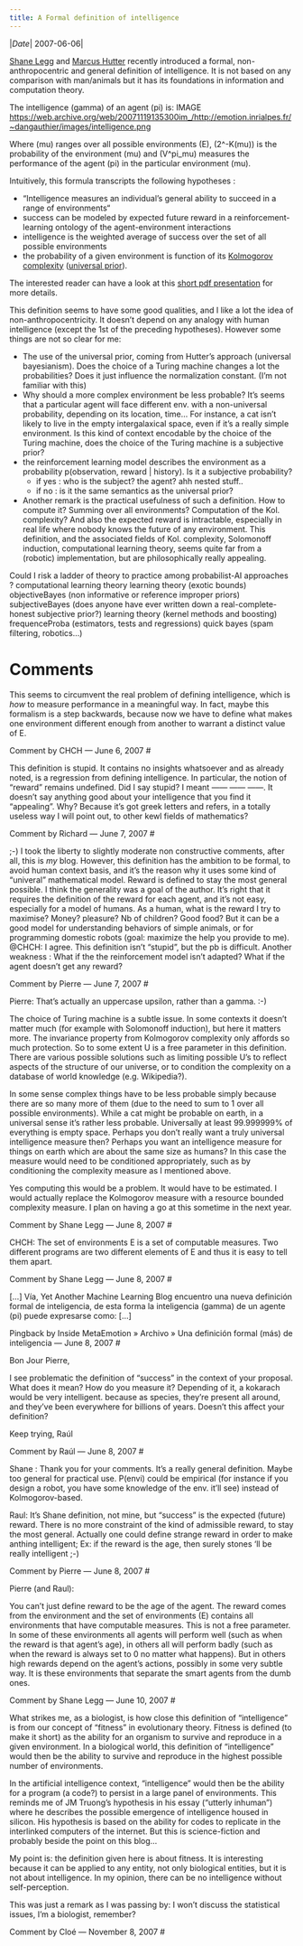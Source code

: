 ```yaml
---
title: A Formal definition of intelligence
---
```

|*Date*| 2007-06-06|

[Shane Legg](https://web.archive.org/web/20071119135300/http://www.idsia.ch/~shane/) and [Marcus Hutter](https://web.archive.org/web/20071119135300/http://www.hutter1.net/) recently introduced a formal, non-anthropocentric and general definition of intelligence. It is not based on any comparison with man/animals but it has its foundations in information and computation theory.

The intelligence (gamma) of an agent (pi) is:
IMAGE
https://web.archive.org/web/20071119135300im_/http://emotion.inrialpes.fr/~dangauthier/images/intelligence.png

Where (mu) ranges over all possible environments (E), (2^-K(mu)) is the probability of the environment (mu) and (V^pi_mu) measures the performance of the agent (pi) in the particular environment (mu).

Intuitively, this formula transcripts the following hypotheses :

- “Intelligence measures an individual’s general ability to succeed in a range of environments“
- success can be modeled by expected future reward in a reinforcement-learning ontology of the agent-environment interactions
- intelligence is the weighted average of success over the set of all possible environments
- the probability of a given environment is function of its [Kolmogorov complexity](https://web.archive.org/web/20071119135300/http://en.wikipedia.org/wiki/Kolmogorov_complexity) ([universal prior](https://web.archive.org/web/20071119135300/http://arxiv.org/PS_cache/cs/pdf/0605/0605009v1.pdf)).

The interested reader can have a look at this [short pdf presentation](https://web.archive.org/web/20071119135300/http://www.vetta.org/documents/Benelearn-UniversalIntelligence-Talk.pdf) for more details.

This definition seems to have some good qualities, and I like a lot the idea of non-anthropocentricity. It doesn’t depend on any analogy with human intelligence (except the 1st of the preceding hypotheses).
However some things are not so clear for me:

- The use of the universal prior, coming from Hutter’s approach (universal bayesianism). Does the choice of a Turing machine changes a lot the probabilities? Does it just influence the normalization constant. (I’m not familiar with this)
- Why should a more complex environment be less probable? It’s seems that a particular agent will face different env. with a non-universal probability, depending on its location, time… For instance, a cat isn’t likely to live in the empty intergalaxical space, even if it’s a really simple environment. Is this kind of context encodable by the choice of the Turing machine, does the choice of the Turing machine is a subjective prior?
- the reinforcement learning model describes the environment as a probability p(observation, reward | history). Is it a subjective probability?
    -  if yes : who is the subject? the agent? ahh nested stuff..
    -  if no : is it the same semantics as the universal prior?
- Another remark is the practical usefulness of such a definition. How to compute it? Summing over all environments? Computation of the Kol. complexity? And also the expected reward is intractable, especially in real life where nobody knows the future of any environment.
This definition, and the associated fields of Kol. complexity, Solomonoff induction, computational learning theory, seems quite far from a (robotic) implementation, but are philosophically really appealing.

Could I risk a ladder of theory to practice among probabilist-AI approaches ?
computational learning theory
learning theory (exotic bounds)
objectiveBayes (non informative or reference improper priors)
subjectiveBayes (does anyone have ever written down a real-complete-honest subjective prior?)
learning theory (kernel methods and boosting)
frequenceProba (estimators, tests and regressions)
quick bayes (spam filtering, robotics…)

# Comments 


This seems to circumvent the real problem of defining intelligence, which is *how* to measure performance in a meaningful way. In fact, maybe this formalism is a step backwards, because now we have to define what makes one environment different enough from another to warrant a distinct value of E.

Comment by CHCH — June 6, 2007 #

This definition is stupid. It contains no insights whatsoever and as already noted, is a regression from defining intelligence. In particular, the notion of “reward” remains undefined. Did I say stupid? I meant —— —— ——. It doesn’t say anything good about your intelligence that you find it “appealing”. Why? Because it’s got greek letters and refers, in a totally useless way I will point out, to other kewl fields of mathematics?

Comment by Richard — June 7, 2007 #

;-)
I took the liberty to slightly moderate non constructive comments, after all, this is *my* blog.
However, this definition has the ambition to be formal, to avoid human context basis, and it’s the reason why it uses some kind of “univeral” mathematical model.
Reward is defined to stay the most general possible. I think the generality was a goal of the author. It’s right that it requires the definition of the reward for each agent, and it’s not easy, especially for a model of humans. As a human, what is the reward I try to maximise? Money? pleasure? Nb of children? Good food?
But it can be a good model for understanding behaviors of simple animals, or for programming domestic robots (goal: maximize the help you provide to me).
@CHCH: I agree.
This definition isn’t “stupid”, but the pb is difficult.
Another weakness : What if the the reinforcement model isn’t adapted? What if the agent doesn’t get any reward?

Comment by Pierre — June 7, 2007 #

Pierre: That’s actually an uppercase upsilon, rather than a gamma. :-)

The choice of Turing machine is a subtle issue. In some contexts it doesn’t matter much (for example with Solomonoff induction), but here it matters more. The invariance property from Kolmogorov complexity only affords so much protection. So to some extent U is a free parameter in this definition. There are various possible solutions such as limiting possible U’s to reflect aspects of the structure of our universe, or to condition the complexity on a database of world knowledge (e.g. Wikipedia?).

In some sense complex things have to be less probable simply because there are so many more of them (due to the need to sum to 1 over all possible environments). While a cat might be probable on earth, in a universal sense it’s rather less probable. Universally at least 99.999999% of everything is empty space. Perhaps you don’t really want a truly universal intelligence measure then? Perhaps you want an intelligence measure for things on earth which are about the same size as humans? In this case the measure would need to be conditioned appropriately, such as by conditioning the complexity measure as I mentioned above.

Yes computing this would be a problem. It would have to be estimated. I would actually replace the Kolmogorov measure with a resource bounded complexity measure. I plan on having a go at this sometime in the next year.

Comment by Shane Legg — June 8, 2007 #

CHCH: The set of environments E is a set of computable measures. Two different programs are two different elements of E and thus it is easy to tell them apart.

Comment by Shane Legg — June 8, 2007 #

[…] Vía, Yet Another Machine Learning Blog encuentro una nueva definición formal de inteligencia, de esta forma la inteligencia (gamma) de un agente (pi) puede expresarse como: […]

Pingback by Inside MetaEmotion » Archivo » Una definición formal (más) de inteligencia — June 8, 2007 #

Bon Jour Pierre,

I see problematic the definition of “success” in the context of your proposal. What does it mean? How do you measure it? Depending of it, a kokarach would be very intelligent. because as species, they’re present all around, and they’ve been everywhere for billions of years. Doesn’t this affect your definition?

Keep trying,
Raúl

Comment by Raúl — June 8, 2007 #

Shane : Thank you for your comments. It’s a really general definition. Maybe too general for practical use. P(envi) could be empirical (for instance if you design a robot, you have some knowledge of the env. it’ll see) instead of Kolmogorov-based.

Raul: It’s Shane definition, not mine, but “success” is the expected (future) reward. There is no more constraint of the kind of admissible reward, to stay the most general. Actually one could define strange reward in order to make anthing intelligent; Ex: if the reward is the age, then surely stones ‘ll be really intelligent ;-)

Comment by Pierre — June 8, 2007 #

Pierre (and Raul):

You can’t just define reward to be the age of the agent. The reward comes from the environment and the set of environments (E) contains all environments that have computable measures. This is not a free parameter. In some of these environments all agents will perform well (such as when the reward is that agent’s age), in others all will perform badly (such as when the reward is always set to 0 no matter what happens). But in others high rewards depend on the agent’s actions, possibly in some very subtle way. It is these environments that separate the smart agents from the dumb ones.

Comment by Shane Legg — June 10, 2007 #

What strikes me, as a biologist, is how close this definition of “intelligence” is from our concept of “fitness” in evolutionary theory. Fitness is defined (to make it short) as the ability for an organism to survive and reproduce in a given environment. In a biological world, this definition of “intelligence” would then be the ability to survive and reproduce in the highest possible number of environments.

In the artificial intelligence context, “intelligence” would then be the ability for a program (a code?) to persist in a large panel of environments. This reminds me of JM Truong’s hypothesis in his essay (“utterly inhuman”) where he describes the possible emergence of intelligence housed in silicon. His hypothesis is based on the ability for codes to replicate in the interlinked computers of the internet. But this is science-fiction and probably beside the point on this blog…

My point is: the definition given here is about fitness. It is interesting because it can be applied to any entity, not only biological entities, but it is not about intelligence. In my opinion, there can be no intelligence without self-perception.

This was just a remark as I was passing by: I won’t discuss the statistical issues, I’m a biologist, remember?

Comment by Cloé — November 8, 2007 #
